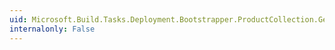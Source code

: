 ```yaml
---
uid: Microsoft.Build.Tasks.Deployment.Bootstrapper.ProductCollection.GetEnumerator
internalonly: False
---
```

